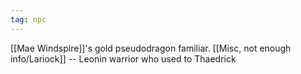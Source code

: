 ```yaml
---
tag: npc
---
```

[[Mae Windspire]]'s gold pseudodragon familiar.
[[Misc, not enough info/Lariock]] -- Leonin warrior who used to Thaedrick

